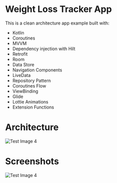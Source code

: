 # Weight Loss Tracker App
This is a clean architecture app example built with:

- Kotlin
- Coroutines
- MVVM
- Dependency injection with Hilt
- Retrofit
- Room
- Data Store
- Navigation Components
- LiveData
- Repository Pattern
- Coroutines Flow
- ViewBinding
- Glide
- Lottie Animations
- Extension Functions

# Architecture

![Test Image 4](https://developer.android.com/topic/libraries/architecture/images/final-architecture.png)

# Screenshots

![Test Image 4](https://imgur.com/BLxBHv2.png)

